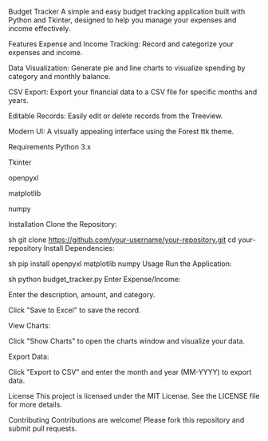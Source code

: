 Budget Tracker
A simple and easy budget tracking application built with Python and Tkinter, designed to help you manage your expenses and income effectively.

Features
Expense and Income Tracking: Record and categorize your expenses and income.

Data Visualization: Generate pie and line charts to visualize spending by category and monthly balance.

CSV Export: Export your financial data to a CSV file for specific months and years.

Editable Records: Easily edit or delete records from the Treeview.

Modern UI: A visually appealing interface using the Forest ttk theme.

Requirements
Python 3.x

Tkinter

openpyxl

matplotlib

numpy

Installation
Clone the Repository:

sh
git clone https://github.com/your-username/your-repository.git
cd your-repository
Install Dependencies:

sh
pip install openpyxl matplotlib numpy
Usage
Run the Application:

sh
python budget_tracker.py
Enter Expense/Income:

Enter the description, amount, and category.

Click "Save to Excel" to save the record.

View Charts:

Click "Show Charts" to open the charts window and visualize your data.

Export Data:

Click "Export to CSV" and enter the month and year (MM-YYYY) to export data.

License
This project is licensed under the MIT License. See the LICENSE file for more details.

Contributing
Contributions are welcome! Please fork this repository and submit pull requests.
